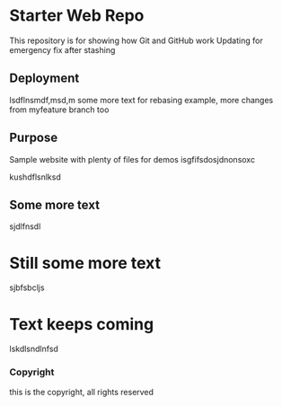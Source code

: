 # Starter Web Repo

This repository is for showing how Git and GitHub work
Updating for emergency fix after stashing

## Deployment

lsdflnsmdf,msd,m
some more text for rebasing example, more changes from myfeature branch too

## Purpose

Sample website with plenty of files for demos
isgfifsdosjdnonsoxc


kushdflsnlksd

## Some more text
sjdlfnsdl

# Still some more text
sjbfsbcljs


# Text keeps coming
lskdlsndlnfsd

### Copyright
this is the copyright, all rights reserved
